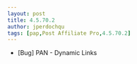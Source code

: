 ```yaml
---
layout: post
title: 4.5.70.2
author: jperdochqu
tags: [pap,Post Affiliate Pro,4.5.70.2]
---
```


- [Bug] PAN - Dynamic Links
